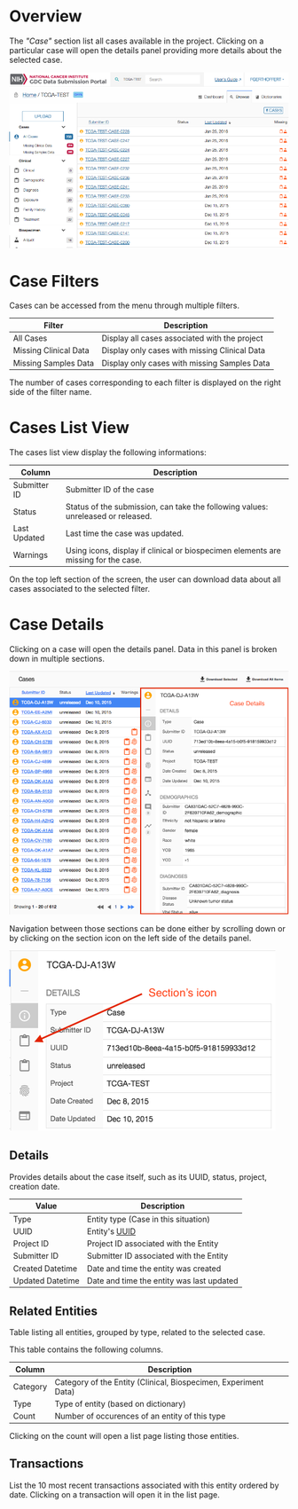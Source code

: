 # Overview

The _"Case"_ section list all cases available in the project. Clicking on a particular case will open the details panel providing more details about the selected case.

[![GDC Submission Cases Default View](images/GDC_Submission_Cases_Default.png)](images/GDC_Submission_Cases_Default.png "Click to see the full image.")

# Case Filters

Cases can be accessed from the menu through multiple filters.

|Filter|Description|
| --- | --- |
| All Cases | Display all cases associated with the project |
| Missing Clinical Data | Display only cases with missing Clinical Data |
| Missing Samples Data | Display only cases with missing Samples Data|

The number of cases corresponding to each filter is displayed on the right side of the filter name.

# Cases List View

The cases list view display the following informations:

|Column|Description|
| --- | --- |
| Submitter ID | Submitter ID of the case |
| Status | Status of the submission, can take the following values: unreleased or released.|
| Last Updated | Last time the case was updated. |
| Warnings | Using icons, display if clinical or biospecimen elements are missing for the case. |

On the top left section of the screen, the user can download data about all cases associated to the selected filter.

# Case Details

Clicking on a case will open the details panel. Data in this panel is broken down in multiple sections.

[![GDC Submission Case Details](images/GDC_Submission_Cases_Details.png)](images/GDC_Submission_Cases_Details.png "Click to see the full image.")

Navigation between those sections can be done either by scrolling down or by clicking on the section icon on the left side of the details panel.

[![GDC Submission Cases Details Navigation](images/GDC_Submission_Cases_Details_Navigation.png)](images/GDC_Submission_Cases_Details_Navigation.png "Click to see the full image.")

## Details

Provides details about the case itself, such as its UUID, status, project, creation date.

|Value|Description|
| --- | --- |
| Type | Entity type (Case in this situation)  |
| UUID | Entity's [UUID](https://en.wikipedia.org/wiki/Universally_unique_identifier) |
| Project ID | Project ID associated with the Entity |
| Submitter ID | Submitter ID associated with the Entity |
| Created Datetime | Date and time the entity was created |
| Updated Datetime | Date and time the entity was last updated |

## Related Entities

Table listing all entities, grouped by type, related to the selected case.

This table contains the following columns.

|Column|Description|
| --- | --- |
| Category | Category of the Entity (Clinical, Biospecimen, Experiment Data)  |
| Type | Type of entity (based on dictionary)  |
| Count | Number of occurences of an entity of this type |

Clicking on the count will open a list page listing those entities.


## Transactions

List the 10 most recent transactions associated with this entity ordered by date. Clicking on a transaction will open it in the list page.
